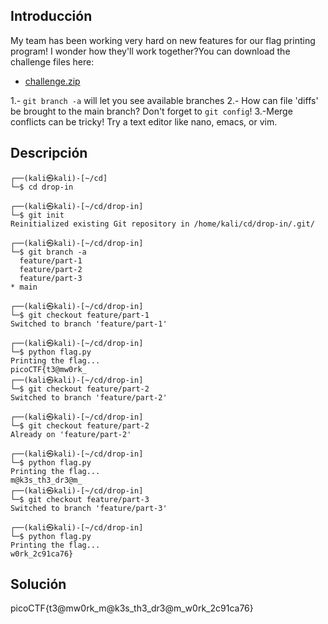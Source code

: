 ## Introducción
My team has been working very hard on new features for our flag printing program! I wonder how they'll work together?You can download the challenge files here:

- [challenge.zip](https://artifacts.picoctf.net/c_titan/176/challenge.zip)

1.- `git branch -a` will let you see available branches
2.- How can file 'diffs' be brought to the main branch? Don't forget to `git config`!
3.-Merge conflicts can be tricky! Try a text editor like nano, emacs, or vim.
## Descripción
```
┌──(kali㉿kali)-[~/cd]
└─$ cd drop-in                                                     
                                                                                   
┌──(kali㉿kali)-[~/cd/drop-in]
└─$ git init               
Reinitialized existing Git repository in /home/kali/cd/drop-in/.git/
                                                                                   
┌──(kali㉿kali)-[~/cd/drop-in]
└─$ git branch -a
  feature/part-1
  feature/part-2
  feature/part-3
* main
                                                                                   
┌──(kali㉿kali)-[~/cd/drop-in]
└─$ git checkout feature/part-1                     
Switched to branch 'feature/part-1'

┌──(kali㉿kali)-[~/cd/drop-in]
└─$ python flag.py
Printing the flag...
picoCTF{t3@mw0rk_                                                                                   
┌──(kali㉿kali)-[~/cd/drop-in]
└─$ git checkout feature/part-2
Switched to branch 'feature/part-2'
                                                                                   
┌──(kali㉿kali)-[~/cd/drop-in]
└─$ git checkout feature/part-2
Already on 'feature/part-2'
                                                                                   
┌──(kali㉿kali)-[~/cd/drop-in]
└─$ python flag.py             
Printing the flag...
m@k3s_th3_dr3@m_                                                                                   
┌──(kali㉿kali)-[~/cd/drop-in]
└─$ git checkout feature/part-3                                    
Switched to branch 'feature/part-3'
                                                                                   
┌──(kali㉿kali)-[~/cd/drop-in]
└─$ python flag.py             
Printing the flag...
w0rk_2c91ca76}

```

## Solución 
picoCTF{t3@mw0rk_m@k3s_th3_dr3@m_w0rk_2c91ca76}